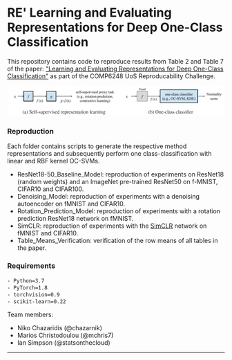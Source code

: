 # RE' Learning and Evaluating Representations for Deep One-Class Classification

This repository contains code to reproduce results from Table 2 and Table 7 of the paper: ["Learning and Evaluating Representations for Deep One-Class Classification"](https://openreview.net/forum?id=HCSgyPUfeDj) as part of the COMP6248 UoS Reproducability Challenge.

![Image of Yaktocat](https://github.com/COMP6248-Reproducability-Challenge/LRDOCC_reproduction/blob/main/Paper_Figure1.PNG)

### Reproduction
Each folder contains scripts to generate the respective method representations and subsequently perform one class-classification with linear and RBF kernel OC-SVMs.

- ResNet18-50_Baseline_Model: reproduction of experiments on ResNet18 (random weights) and an ImageNet pre-trained ResNet50 on f-MNIST, CIFAR10 and CIFAR100.
- Denoising_Model: reproduction of experiments with a denoising autoencoder on fMNIST and CIFAR10.
- Rotation_Prediction_Model: reproduction of experiments with a rotation prediction ResNet18 network on fMNIST.
- SimCLR: reproduction of experiments with the [SimCLR](https://arxiv.org/abs/2002.05709) network on fMNIST and CIFAR10.
- Table_Means_Verification: verification of the row means of all tables in the paper.

### Requirements

    - Python=3.7
    - PyTorch=1.8
    - torchvision=0.9
    - scikit-learn=0.22

Team members:

- Niko Chazaridis (@chazarnik)
- Marios Christodoulou (@mchris7)
- Ian Simpson (@statsonthecloud)

---------------------------------------
